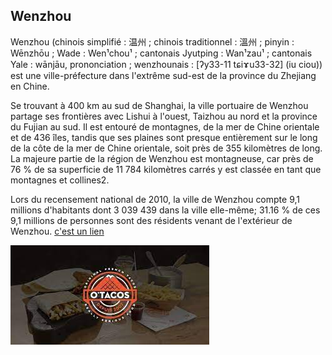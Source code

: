 ## Wenzhou

Wenzhou (chinois simplifié : 温州 ; chinois traditionnel : 溫州 ; pinyin : Wēnzhōu ; Wade : Wen¹chou¹ ; cantonais Jyutping : Wan¹zau¹ ; cantonais Yale : wānjāu, prononciation ; wenzhounais : [ʔy33-11 tɕiɤu33-32] (iu ciou)) est une ville-préfecture dans l'extrême sud-est de la province du Zhejiang en Chine.

Se trouvant à 400 km au sud de Shanghai, la ville portuaire de Wenzhou partage ses frontières avec Lishui à l'ouest, Taizhou au nord et la province du Fujian au sud. Il est entouré de montagnes, de la mer de Chine orientale et de 436 îles, tandis que ses plaines sont presque entièrement sur le long de la côte de la mer de Chine orientale, soit près de 355 kilomètres de long. La majeure partie de la région de Wenzhou est montagneuse, car près de 76 % de sa superficie de 11 784 kilomètres carrés y est classée en tant que montagnes et collines2.

Lors du recensement national de 2010, la ville de Wenzhou compte 9,1 millions d'habitants dont 3 039 439 dans la ville elle-même; 31.16 % de ces 9,1 millions de personnes sont des résidents venant de l'extérieur de Wenzhou. [c'est un lien](https://fr.wikipedia.org/)

![C'est une image](img/otacos.jpg)
